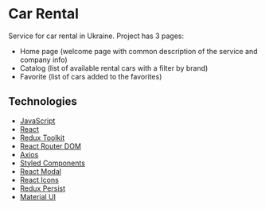 # Car Rental
Service for car rental in Ukraine. Project has 3 pages:
- Home page (welcome page with common description of the service and company info)
- Catalog (list of available rental cars with a filter by brand)
- Favorite (list of cars added to the favorites)
## Technologies
- [JavaScript](https://ecma-international.org/publications-and-standards/standards/ecma-262/)
- [React](https://react.dev/)
- [Redux Toolkit](https://www.npmjs.com/package/@reduxjs/toolkit)
- [React Router DOM](https://www.npmjs.com/package/react-router-dom)
- [Axios](https://www.npmjs.com/package/axios)
- [Styled Components](https://www.npmjs.com/package/styled-components)
- [React Modal](https://www.npmjs.com/package/react-modal)
- [React Icons](https://www.npmjs.com/package/react-icons)
- [Redux Persist](https://www.npmjs.com/package/redux-persist)
- [Material UI](https://mui.com/material-ui/getting-started/)
